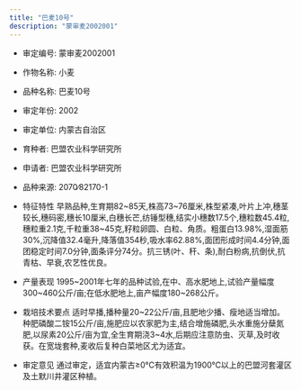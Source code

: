 ```yaml
---
title: "巴麦10号"
description: "蒙审麦2002001"
---
```

* 审定编号:  蒙审麦2002001

*  作物名称:  小麦

*  品种名称:  巴麦10号

*  审定年份:  2002

*  审定单位:  内蒙古自治区

* 育种者:  巴盟农业科学研究所

*  申请者:  巴盟农业科学研究所

*  品种来源:  2070∕82170-1

*  特征特性
早熟品种,生育期82~85天,株高73~76厘米,株型紧凑,叶片上冲,穗茎较长,穗码密,穗长10厘米,白穗长芒,纺锤型穗,结实小穗数17.5个,穗粒数45.4粒,穗粒重2.1克,千粒重38~45克,籽粒卵圆、白粒、角质。粗蛋白13.98%,湿面筋30%,沉降值32.4毫升,降落值354秒,吸水率62.88%,面团形成时间4.4分钟,面团稳定时间7.0分钟,面条评分74分。抗三锈(叶、秆、条),耐白粉病,抗倒伏,抗青枯、早衰,农艺性优良。

*  产量表现
1995~2001年七年的品种试验,在中、高水肥地上,试验产量幅度300~460公斤/亩;在低水肥地上,亩产幅度180~268公斤。

*  栽培技术要点
适时早播,播种量20~22公斤/亩,且肥地少播、瘦地适当增加。种肥磷酸二铵15公斤/亩,施肥应以农家肥为主,结合增施磷肥,头水重施分蘖氮肥,以尿素20公斤/亩为宜,全生育期浇3~4水,后期应注意防虫、灭草,及时收获。在宽垅套种,麦收后复种白菜地区尤为适宜。

*  审定意见
通过审定，适宜内蒙古≥0℃有效积温为1900℃以上的巴盟河套灌区及土默川井灌区种植。

